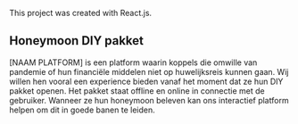 This project was created with React.js.

## Honeymoon DIY pakket

[NAAM PLATFORM] is een platform waarin koppels die omwille van pandemie of hun financiële middelen niet op huwelijksreis kunnen gaan. Wij willen hen vooral een experience bieden vanaf het moment dat ze hun DIY pakket openen. Het pakket staat offline en online in connectie met de gebruiker. Wanneer ze hun honeymoon beleven kan ons interactief platform helpen om dit in goede banen te leiden.
